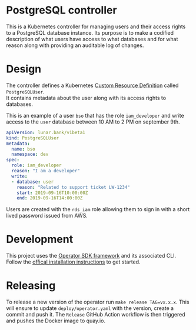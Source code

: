 # PostgreSQL controller

This is a Kubernetes controller for managing users and their access rights to a PostgreSQL database instance.
Its purpose is to make a codified description of what users have access to what databases and for what reason along with providing an auditable log of changes.

# Design

The controller defines a Kubernetes [Custom Resource Definition](https://kubernetes.io/docs/concepts/extend-kubernetes/api-extension/custom-resources/) called `PostgreSQLUser`.  
It contains metadata about the user along with its access rights to databases.

This is an example of a user `bso` that has the role `iam_developer` and write access to the `user` database between 10 AM to 2 PM on september 9th.

```yaml
apiVersion: lunar.bank/v1beta1
kind: PostgreSQLUser
metadata:
  name: bso
  namespace: dev
spec:
  role: iam_developer
  reason: "I am a developer"
  write:
  - database: user
    reason: "Related to support ticket LW-1234"
    start: 2019-09-16T10:00:00Z
    end: 2019-09-16T14:00:00Z
```

Users are created with the `rds_iam` role allowing them to sign in with a short lived password issued from AWS.

# Development

This project uses the [Operator SDK framework](https://github.com/operator-framework/operator-sdk) and its associated CLI.  
Follow the [offical installation instructions](https://github.com/operator-framework/operator-sdk/blob/master/doc/user/install-operator-sdk.md) to get started.

# Releasing

To release a new version of the operator run `make release TAG=vx.x.x`.
This will ensure to update `deploy/operator.yaml` with the version, create a commit and push it.
The `Release` GitHub Action workflow is then triggered and pushes the Docker image to quay.io.

